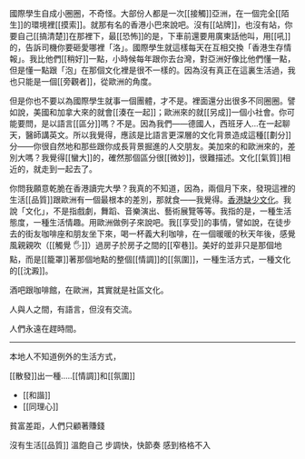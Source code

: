 國際學生自成小圈圈，不奇怪。大部份人都是一次[[接觸]]亞洲，在一個完全[[陌生]]的環境裡[[摸索]]。就那有名的香港小巴來說吧。沒有[[站牌]]，也沒有站，你要自己[[搞清楚]]在那裡下，最[[恐怖]]的是，下車前還要用廣東話他叫，用[[吼]]的，告訴司機你要砸愛哪裡「洛」。國際學生就這樣每天在互相交換「香港生存情報」。我比他們[[稍好]]一點，小時候每年跟你去台灣，對亞洲好像比他們懂一點，但是懂一點跟「泡」在那個文化裡是很不一樣的。因為沒有真正在這裏生活過，我也只能是一個[[旁觀者]]，從歐洲的角度。


但是你也不要以為國際學生就事一個團體，才不是。裡面還分出很多不同圈圈。譬如說，美國和加拿大來的就會[[湊在一起]]；歐洲來的就[[另成]]一個小社會。你可能要問，是以語言[[區分]]嗎？不是。因為我們——德國人，西班牙人...在一起聊天，醫師講英文。所以我覺得，應該是比語言更深層的文化背景造成這種[[劃分]]分——你很自然地和那些跟你成長背景掘進的人交朋友。美加來的和歐洲來的，差別大嗎？我覺得[[蠻大]]的，確然那個區分很[[微妙]]，很難描述。文化[[氣質]]相近的，就走到一起去了。

你問我願意乾脆在香港讀完大學？我真的不知道，因為，兩個月下來，發現這裡的生活[[品質]]跟歐洲有一個最根本的差別，那就食——我覺得。<ins>香港缺少文化</ins>。我說「文化」，不是指戲劇，舞蹈、音樂演出、藝術展覽等等。我指的是，一種生活態度，一種生活情趣。用歐洲做例子來說吧。我[[享受]]的事情，譬如說，在徒步去的街友咖啡座和朋友坐下來，喝一杯義大利咖啡，在一個暖暖的秋天年後，感覺風親親吹（[[觸覺 🖐]]）過房子於房子之間的[[窄巷]]。美好的並非只是那個地點，而是[[籠罩]]著那個地點的整個[[情調]]的[[氛圍]]，一種生活方式，一種文化的[[沈澱]]。

酒吧跟咖啡館，在歐洲，其實就是社區文化。

人與人之間，有語言，但沒有交流。

人們永遠在趕時間。

<hr>

本地人不知道例外的生活方式，

[[散發]]出一種…..[[情調]]和[[氛圍]]
- [[和諧]]
- [[同理心]]

貧富差距，人們只顧著賺錢

沒有生活[[品質]]
溫飽自己
步調快，快節奏
感到格格不入